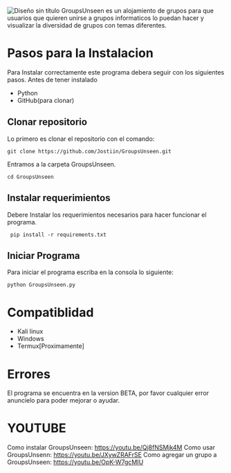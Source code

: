 ![Diseño sin título](https://user-images.githubusercontent.com/63017264/177875824-5a8e4b6b-9c1f-4171-8b92-e0515b04a6fd.png)
GroupsUnseen es un alojamiento de grupos para que usuarios que quieren unirse a grupos informaticos lo puedan hacer y 
visualizar la diversidad de grupos con temas diferentes.

# Pasos para la Instalacion

Para Instalar correctamente este programa debera seguir con los siguientes pasos.
Antes de tener instalado  
- Python
- GitHub(para clonar)

## Clonar repositorio

Lo primero es clonar el repositorio con el comando:  

``git clone https://github.com/Jostiin/GroupsUnseen.git``

Entramos a la carpeta GroupsUnseen.  

``cd GroupsUnseen``

## Instalar requerimientos

Debere Instalar los requerimientos necesarios para hacer funcionar el programa.  

`` pip install -r requirements.txt``

## Iniciar Programa

Para iniciar el programa escriba en la consola lo siguiente:

``python GroupsUnseen.py``  


# Compatiblidad

- Kali linux
- Windows
- Termux[Proximamente]

# Errores

El programa se encuentra en la version BETA, por favor cualquier error anuncielo para poder mejorar o ayudar.

# YOUTUBE

Como instalar GroupsUnseen: https://youtu.be/Qj8fNSMjk4M
Como usar GroupsUnsenn: https://youtu.be/JXywZRAFrSE
Como agregar un grupo a GroupsUnseen: https://youtu.be/OpK-W7gcMIU

